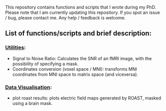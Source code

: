 This repository contains functions and scripts that I wrote during my PhD. 
Please note that I am currently updating this repository. If you spot an issue / bug, please contact me. Any help / feedback is welcome.

## List of functions/scripts and brief description:

### [Utilities](https://github.com/Davi93/mri_scripts/tree/main/utilities):
- Signal to Noise Ratio: Calculates the SNR of an fMRI image, with the possibility of specifying a mask.
- Coordinates conversion (voxel space / MNI): transforms MNI coordinates from MNI space to matrix space (and viceversa).

### [Data Visualisation](https://github.com/Davi93/mri_scripts/tree/main/plotting):
- plot roast results: plots electric field maps generated by ROAST, masked using a brain mask.





